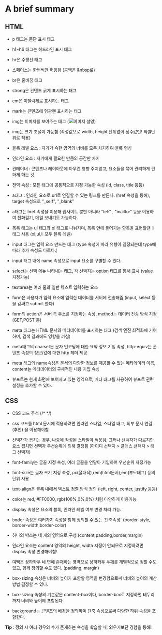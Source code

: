 <h1> A brief summary</h1>

<h2>HTML</h2>

- p 태그는 문단 표시 태그

- h1~h6 태그는 헤드라인 표시 태그

- hr은 수평선 태그

- 스페이스는 한번씩만 허용됨 (공백은 &nbsp로)

- br은 줄바꿈 태그

- strong은 컨텐츠 굵게 표시하는 태그

- em은 이탤릭체로 표시하는 태그

- mark는 콘텐츠에 형광펜 표시하는 태그

- img는 이미지를 보여주는 태그 (<img src="표시할 이미지파일" alt="이미지 설명" />)

- img는 크기 조절이 가능함 (속성값으로 width, height 단위없이 정수값만! 픽셀단위로 적용)

- 블록 레벨 요소 : 자기가 속한 영역의 너비를 모두 차지하여 블록 형성

- 인라인 요소 : 자기에게 필요한 만큼의 공간만 차지

- 컨테이너 : 콘텐츠나 레이아웃에 아무런 영향 주지않고, 요소들을 묶어 관리하게 편하게 하는 것

- 전역 속성 : 모든 태그에 공통적으로 지정 가능한 속성 (id, class, title 등등)

- a태그 : 인라인 요소로 url로 연결할 수 있는 링크를 만든다. (href 속성을 통해), target 속성으로 "_self", "_blank"

- a태그는 href 속성을 이용해 웹사이트 뿐만 아니라 "tel:" , "mailto:" 등을 이용하여 전화걸기, 메일 보내기도 가능하다.

- 목록 태그는 ul 태그와 ol 태그로 나눠지며, 목록 안에 들어가는 항목을 표현할땐 li 태그 사용 (ol,ul,li 모두 블록 레벨)

- input 태그는 입력 요소 만드는 태그 (type 속성에 따라 유형이 결정되는데 type에 따라 추가 속성도 다르다.)

- input 태그 내에 name 속성으로 input 요소를 구별할 수 있다.

- select는 선택 메뉴 나타내는 태그, 각 선택지는 option 태그를 통해 표시 (value 지정가능)

- textarea는 여러 줄의 일반 텍스트 입력하는 요소

- form은 사용자가 입력 요소에 입력한 데이터를 서버에 전송해줌 (input, select 등을 감싸고 submit 한다)

- form의 action은 서버 측 주소를 지정하는 속성, method는 데이터 전송 방식 지정(GET,POST 등)

- meta 태그는 HTML 문서의 메타데이터를 표시하는 태그 (검색 엔진 최적화에 기여하며, 검색 결과에도 영향을 끼침)

- meta태그의 charset은 문자 인코딩에 대한 요약 정보 기입 속성, http-equiv는 콘텐츠 속성의 정보/값에 대한 http 헤더 제공

- meta 태그의 name속성은 문서의 다양한 정보를 제공할 수 있는 메타데이터 이름, content는 메타데이터의 구체적인 내용 기입 속성

- 뷰포트는 현재 화면에 보여지고 있는 영역으로, 메타 태그를 사용하여 뷰포트 관련 설정을 추가할 수 있다.

<h2>CSS</h2>

- CSS 코드 주석 (/* */)

- css 코드를 html 문서에 적용하려면 인라인 스타일, 스타일 태그, 외부 문서 연결(추천) 을 이용해야함

- 선택자가 겹치는 경우, 나중에 작성된 스타일이 적용됨. 그러나 선택자가 다르지만 요소 겹치면
 선택자 우선순위에 의해 결정됨 (아이디 선택자 > 클래스 선택자 > 태그 선택자)

- font-family는 글꼴 지정 속성, 여러 글꼴을 연달아 기입하여 우선순위 지정가능

- font-size는 글자 크기 지정 속성, px(절대적),rem(html문서),em(부모태그) 등의 단위 사용

- text-align은 블록 내에서 텍스트 정렬 방식 정의 (left, right, center, justify 등등)

- color는 red, #FF0000, rgb(100%,0%,0%) 처럼 다양하게 이용가능

- display 속성은 요소의 블록, 인라인 레벨 여부 변경 처리 가능.

- boder 속성은 여러가지 속성을 함께 정의할 수 있는 '단축속성' (border-style, border-width,border-color)

- 하나의 박스는 네 개의 영역으로 구성 (content,padding,border,margin)

- 인라인 요소는 content 영역의 height, width 지정이 안되므로 지정하려면 display 속성 변경해야함!

- 여백은 상하좌우 네 면에 존재하는 영역으로 상하좌우 두께를 개별적으로 정할 수도 있고, 함께 정의할 수도 있다.
(padding, margin)

- box-sizing 속성은 너비와 높이가 포함할 영역을 변경함으로써 너비와 높이의 계산 방법 결정할 수 있다.

- box-sizing 속성의 기본값은 content-box이다, border-box로 지정하면 테두리까지 너비와 높이에 포함된다.

- background는 콘텐츠의 배경을 정의하며 단축 속성으로써 다양한 하위 속성을 포함한다.

**Tip** : 정의 시 여러 경우의 수가 존재하는 속성을 학습할 때, 외우기보단 경험을 통해!